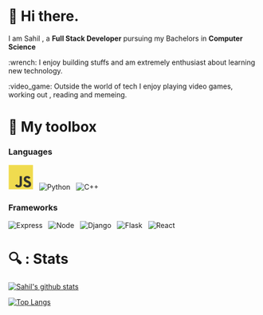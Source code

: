 # 👋 Hi there.

<p>I am Sahil , a <strong>Full Stack Developer</strong> pursuing my Bachelors in <strong>Computer Science</strong><br>
<p> :wrench: I enjoy building stuffs and am extremely enthusiast about learning new technology. </p>
<p> :video_game:  Outside the world of tech I enjoy playing video games, working out , reading and memeing. </p> 



# 🧰 My toolbox
### Languages
<section float="left">
 <img  src="https://raw.githubusercontent.com/devicons/devicon/1119b9f84c0290e0f0b38982099a2bd027a48bf1/icons/javascript/javascript-original.svg" alt="JavaScript" width="50" height="50" margin-right="10px"/> &nbsp; 
<img src="https://upload.wikimedia.org/wikipedia/commons/thumb/c/c3/Python-logo-notext.svg/165px-Python-logo-notext.svg.png?20220730085405" alt="Python" width="50" height="50"/> &nbsp;
<img src="https://upload.wikimedia.org/wikipedia/commons/thumb/1/18/ISO_C%2B%2B_Logo.svg/459px-ISO_C%2B%2B_Logo.svg.png?20170928190710" alt="C++" width="50" height="50"/>
</section>

### Frameworks
<section float="left">
 <img src="https://raw.githubusercontent.com/sachuverma/sachuverma/master/icons/express.png" alt="Express" width="70" height="70" margin-right="10px"/> &nbsp; 
<img src="https://raw.githubusercontent.com/sachuverma/sachuverma/master/icons/node.png" alt="Node" width="70" height="70"/> &nbsp;
<img src="https://raw.githubusercontent.com/sachuverma/sachuverma/master/icons/django.png" alt="Django" width="70" height="70"/> &nbsp;
 <img src="https://camo.githubusercontent.com/bcb17502d248ba576eca91ed23e14362a751e9c47969dbe22b869c3a9b629d8c/68747470733a2f2f656e637279707465642d74626e302e677374617469632e636f6d2f696d616765733f713d74626e3a414e643947635265486d4f75464f567950386575726a6d325375787659676f486a685353474e5a2d51755a466e36634e494f694c474d755156386138504e50784235734573465436665f3826757371703d434155" alt="Flask" width="70" height="70"/> &nbsp;
<img src="https://raw.githubusercontent.com/sachuverma/sachuverma/master/icons/react.png" alt="React" width="70" height="70"/> &nbsp;

 
 
</section>
<!-- <img  src="https://raw.githubusercontent.com/devicons/devicon/1119b9f84c0290e0f0b38982099a2bd027a48bf1/icons/javascript/javascript-original.svg" alt="JavaScript" width="50" height="50"/>
<img src="https://upload.wikimedia.org/wikipedia/commons/thumb/c/c3/Python-logo-notext.svg/165px-Python-logo-notext.svg.png?20220730085405" alt="Python" width="50" height="50"/>
<img src="https://upload.wikimedia.org/wikipedia/commons/thumb/1/18/ISO_C%2B%2B_Logo.svg/459px-ISO_C%2B%2B_Logo.svg.png?20170928190710" alt="C++" width="50" height="50"/> -->
<!-- <p float="left">
<img  src="https://raw.githubusercontent.com/devicons/devicon/1119b9f84c0290e0f0b38982099a2bd027a48bf1/icons/javascript/javascript-original.svg" alt="JavaScript" width="50" height="50"/>
<img  src="https://i0.wp.com/www.in5days.tech/wp-content/uploads/2018/01/es6-logo-1.png?ssl=1" alt="ES6" width="50" height="50"/>
<img  src="https://upload.wikimedia.org/wikipedia/commons/thumb/a/a7/React-icon.svg/768px-React-icon.svg.png?20220125121207" alt="React" width="50" height="50"/>
<img  src="https://upload.wikimedia.org/wikipedia/commons/thumb/d/d9/Node.js_logo.svg/1280px-Node.js_logo.svg.png" alt="NodeJS" width="60"g  
<img src="https://upload.wikimedia.org/wikipedia/commons/thumb/d/d9/Node.js_logo.svg/1280px-Node.js_logo.svg.png" alt="ExpressJS" width="60" height="50"/> 
<img src="https://w7.pngwing.com/pngs/925/447/png-transparent-express-js-node-js-javascript-mongodb-node-js-text-trademark-logo.png" alt="ExpressJS" width="50" height="50"/>
<img src="https://upload.wikimedia.org/wikipedia/commons/thumb/c/c3/Python-logo-notext.svg/165px-Python-logo-notext.svg.png?20220730085405" alt="Python" width="50" height="50"/>
<img src="https://upload.wikimedia.org/wikipedia/commons/thumb/3/3c/Flask_logo.svg/1920px-Flask_logo.svg.png"Python-Flask" width="50" height="50"/>
<img src="https://upload.wikimedia.org/wikipedia/commons/thumb/6/61/HTML5_logo_and_wordmark.svg/768px-HTML5_logo_and_wordmark.svg.png?20170517184425" alt="HTML5" width="50" height="50"/>
<img src="https://upload.wikimedia.org/wikipedia/commons/thumb/1/18/ISO_C%2B%2B_Logo.svg/459px-ISO_C%2B%2B_Logo.svg.png?20170928190710" alt="C++" width="50" height="50"/>
<img src="https://upload.wikimedia.org/wikipedia/commons/thumb/3/35/Tux.svg/759px-Tux.svg.png?20220320193426" alt="Linux" width="50" height="50"/>
</p>

</p> -->

# 🔍 : Stats


[![Sahil's github stats](https://github-readme-stats.vercel.app/api?username=sahilbaig&count_private=true&show_icons=true&theme=radical&hide_rank=false)](https://github.com/anuraghazra/github-readme-stats)

[![Top Langs](https://github-readme-stats.vercel.app/api/top-langs/?username=sahilbaig&hide=ruby)](https://github.com/sahilbaig/github-readme-stats)

<div class=>

<!--
